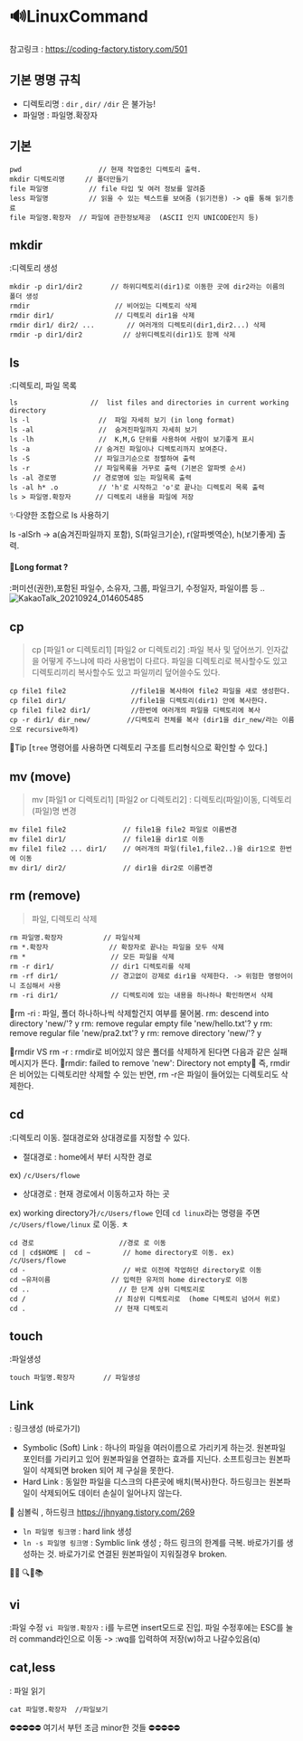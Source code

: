 # 🔊LinuxCommand

 참고링크 : https://coding-factory.tistory.com/501
 
## 기본 명명 규칙
- 디렉토리명 : `dir` , `dir/` `/dir` 은 불가능!
- 파일명 : 파일명.확장자

## 기본

```
pwd                   // 현재 작업중인 디렉토리 출력.
mkdir 디렉토리명     // 폴더만들기
file 파일명          // file 타입 및 여러 정보를 알려줌
less 파일명          // 읽을 수 있는 텍스트를 보여줌 (읽기전용) -> q를 통해 읽기종료
file 파일명.확장자  // 파일에 관한정보제공  (ASCII 인지 UNICODE인지 등)
``` 

## mkdir
:디렉토리 생성
```
mkdir -p dir1/dir2       // 하위디렉토리(dir1)로 이동한 곳에 dir2라는 이름의 폴더 생성
rmdir                     // 비어있는 디렉토리 삭제
rmdir dir1/               // 디렉토리 dir1을 삭제
rmdir dir1/ dir2/ ...        // 여러개의 디렉토리(dir1,dir2...) 삭제
rmdir -p dir1/dir2          // 상위디렉토리(dir1)도 함께 삭제
```


## ls 
:디렉토리, 파일 목록

```
ls                  //  list files and directories in current working directory 
ls -l                 //  파일 자세히 보기 (in long format)
ls -al                //  숨겨진파일까지 자세히 보기 
ls -lh                //  K,M,G 단위를 사용하여 사람이 보기좋게 표시
ls -a                // 숨겨진 파일이나 디렉토리까지 보여준다.
ls -S                // 파일크기순으로 정렬하여 출력
ls -r                // 파일목록을 거꾸로 출력 (기본은 알파벳 순서)
ls -al 경로명         // 경로명에 있는 파일목록 출력 
ls -al h* .o          // 'h'로 시작하고 'o'로 끝나는 디렉토리 목록 출력 
ls > 파일명.확장자      // 디렉토리 내용을 파일에 저장
````

✨다양한 조합으로 ls 사용하기

ls -alSrh ->  a(숨겨진파일까지 포함), S(파일크기순), r(알파벳역순), h(보기좋게) 출력.

#### 🔎Long format ?
:퍼미션(권한),포함된 파일수, 소유자, 그룹, 파일크기, 수정일자, 파일이름 등 ..
![KakaoTalk_20210924_014605485](https://user-images.githubusercontent.com/86418674/134549691-e9086736-2cce-4e4a-a24f-fda7da1621cf.jpg)

## cp 
> cp [파일1 or 디렉토리1] [파일2 or 디렉토리2]
:파일 복사 및 덮어쓰기. 인자값을 어떻게 주느냐에 따라 사용법이 다르다. 파일을 디렉토리로 복사할수도 있고 디렉토리끼리 복사할수도 있고 파일끼리 덮어쓸수도 있다.

```
cp file1 file2                //file1을 복사하여 file2 파일을 새로 생성한다.
cp file1 dir1/                //file1을 디렉토리(dir1) 안에 복사한다.  
cp file1 file2 dir1/          //한번에 여러개의 파일을 디렉토리에 복사
cp -r dir1/ dir_new/         //디렉토리 전체를 복사 (dir1을 dir_new/라는 이름으로 recursive하게)

```

🔱Tip \[`tree` 명령어를 사용하면 디렉토리 구조를 트리형식으로 확인할 수 있다.\]


## mv (move)
> mv [파일1 or 디렉토리1] [파일2 or 디렉토리2]
: 디렉토리(파일)이동, 디렉토리(파일)명 변경

```
mv file1 file2              // file1을 file2 파일로 이름변경
mv file1 dir1/              // file1을 dir1로 이동
mv file1 file2 ... dir1/    // 여러개의 파일(file1,file2..)을 dir1으로 한번에 이동
mv dir1/ dir2/              // dir1을 dir2로 이름변경
```

## rm (remove)
> 파일, 디렉토리 삭제

```
rm 파일명.확장자          // 파일삭제
rm *.확장자               // 확장자로 끝나는 파일을 모두 삭제
rm *                     // 모든 파일을 삭제
rm -r dir1/              // dir1 디렉토리를 삭제 
rm -rf dir1/             // 경고없이 강제로 dir1을 삭제한다. -> 위험한 명령어이니 조심해서 사용
rm -ri dir1/             // 디렉토리에 있는 내용을 하나하나 확인하면서 삭제
```

📌rm -ri
: 파일, 폴더 하나하나씩 삭제할건지 여부를 물어봄.
rm: descend into directory 'new/'? y
rm: remove regular empty file 'new/hello.txt'? y
rm: remove regular file 'new/pra2.txt'? y
rm: remove directory 'new/'? y

📌rmdir VS rm -r 
: rmdir로 비어있지 않은 폴더를 삭제하게 된다면 다음과 같은 실패메시지가 뜬다.
🚫rmdir: failed to remove 'new': Directory not empty🚫
즉, rmdir은 비어있는 디렉토리만 삭제할 수 있는 반면, rm -r은 파일이 들어있는 디렉토리도 삭제한다.



## cd 
:디렉토리 이동.  절대경로와 상대경로를 지정할 수 있다.
- 절대경로 : home에서 부터 시작한 경로
 
ex) `/c/Users/flowe`
- 상대경로 : 현재 경로에서 이동하고자 하는 곳 

ex) working directory가`/c/Users/flowe` 인데 `cd linux`라는 명령을 주면 `/c/Users/flowe/linux` 로 이동.
ㅊ
```
cd 경로                     //경로 로 이동
cd | cd$HOME |  cd ~        // home directory로 이동. ex) /c/Users/flowe
cd -                        // 바로 이전에 작업하던 directory로 이동
cd ~유저이름               // 입력한 유저의 home directory로 이동 
cd ..                      // 한 단계 상위 디렉토리로
cd /                      // 최상위 디렉토리로  (home 디렉토리 넘어서 위로)
cd .                      // 현재 디렉토리 
```


## touch 
:파일생성 

```
touch 파일명.확장자       // 파일생성
```

## Link 
: 링크생성 (바로가기)
- Symbolic (Soft) Link : 하나의 파일을 여러이름으로 가리키게 하는것. 원본파일 포인터를 가리키고 있어 원본파일을 연결하는 효과를 지닌다.
소프트링크는 원본파일이 삭제되면 broken 되어 제 구실을 못한다.
- Hard Link : 동일한 파일을 디스크의 다른곳에 배치(복사)한다. 하드링크는 원본파일이 삭제되어도 데이터 손실이 일어나지 않는다.


🔎 심볼릭 , 하드링크 https://jhnyang.tistory.com/269

- `ln 파일명 링크명` : hard link 생성
- `ln -s 파일명 링크명` : Symblic link 생성 
; 하드 링크의 한계를 극복. 바로가기를 생성하는 것. 바로가기로 연결된 원본파일이 지워질경우 broken.


📍📌 🔍🔎📚
## vi
:파일 수정
`vi 파일명.확장자` : i를 누르면 insert모드로 진입. 
파일 수정후에는 ESC를 눌러 command라인으로 이동 -> :wq를 입력하여 저장(w)하고 나갈수있음(q)


## cat,less
: 파일 읽기

```
cat 파일명.확장자  //파일보기 

```

⛔⛔⛔⛔⛔ 여기서 부턴 조금 minor한 것들 ⛔⛔⛔⛔⛔

